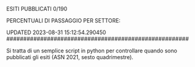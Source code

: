 ESITI PUBBLICATI 0/190 

PERCENTUALI DI PASSAGGIO PER SETTORE:

UPDATED 2023-08-31 15:12:54.290450
###################################################### 

Si tratta di un semplice script in python per controllare quando sono pubblicati gli esiti (ASN 2021, sesto quadrimestre).

